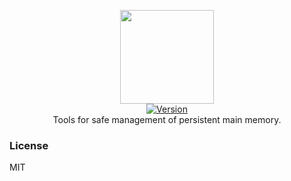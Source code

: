 <p align="center">
    <img src="https://user-images.githubusercontent.com/5860071/47493745-baf2dc00-d858-11e8-90ff-cceea41cc649.png" width="150px" />
    <br/>
    <a href="https://github.com/vrachieru/nvram/releases/latest">
        <img src="https://img.shields.io/badge/version-1.0.0-brightgreen.svg?style=flat-square" alt="Version">
    </a>
    <br/>
    Tools for safe management of persistent main memory.
</p>


### License

MIT